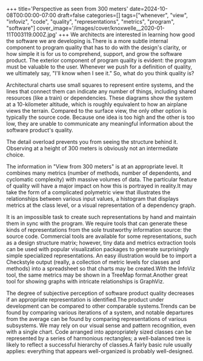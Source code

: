 +++
title='Perspective as seen from 300 meters'
date=2024-10-08T00:00:00-07:00
draft=false
categories=[]
tags=["whenever", "view", "infoviz", "code", "quality", "representations", "metrics", "program", "software"]
cover_image='/images/cover/knoxwelle__2020-01-11T003119.000Z.jpg'
+++
We architects are interested in learning how good the software we are developing is.There is a more subtle internal component to program quality that has to do with the design's clarity, or how simple it is for us to comprehend, support, and grow the software product. The exterior component of program quality is evident: the program must be valuable to the user. Whenever we push for a definition of quality, we ultimately say, "I'll know when I see it." So, what do you think quality is? 
   
Architectural charts use small squares to represent entire systems, and the lines that connect them can indicate any number of things, including shared resources (like a train) or dependencies. 
These diagrams show the system at a 10-kilometer altitude, which is roughly equivalent to how an airplane views the terrain. Compared to the surface view, the only other option is typically the source code. Because one idea is too high and the other is too low, they are unable to communicate any meaningful information about the software product's quality. 
  
The detail overload prevents you from seeing the structure behind it. Observing at a height of 300 meters is obviously not an intermediate choice. 
   
The information in "View from 300 meters" is at an appropriate level. It combines many metrics (number of methods, number of dependents, and cyclomatic complexity) with massive volumes of data. The particular feature of quality will have a major impact on how this is portrayed in reality.It may take the form of a complicated polymetric view that illustrates the relationships between various input values, a histogram that displays metrics at the class level, or a visual representation of a dependency graph. 
  
It is an impossible task to create such representations by hand and maintain them in sync with the program. We require tools that can generate these kinds of representations from the sole trustworthy information source: the source code. Commercial tools are available for some representations, such as a design structure matrix; however, tiny data and metrics extraction tools can be used with popular visualization packages to generate surprisingly simple specialized representations. An easy illustration would be to import a Checkstyle output (really, a collection of metric levels for classes and methods) into a spreadsheet so that charts may be created.With the InfoViz tool, the same metrics may be shown in a TreeMap format.Another great tool for showing graphs with intricate relationships is GraphViz. 
   
The degree of subjective perception of software product quality decreases if an appropriate representation is identified.The product under development can be compared to other comparable systems.Trends can be found by comparing various iterations of a system, and notable departures from the average can be found by comparing representations of various subsystems. We may rely on our visual sense and pattern recognition, even with a single chart. Code arranged into appropriately sized classes can be represented by a series of harmonious rectangles; a well-balanced tree is likely to reflect a successful hierarchy of classes.A fairly basic rule usually applies: everything that appears well-organized is probably well-designed.